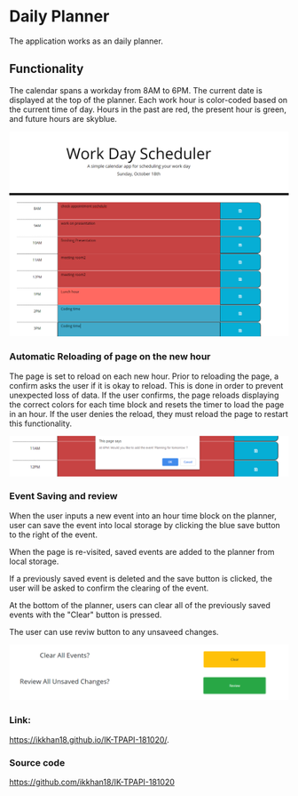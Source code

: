# Daily Planner
The application works as an daily planner.

## Functionality 

The calendar spans a workday from 8AM to 6PM. The current date is displayed at the top of the planner. Each work hour is color-coded based on the current time of day. Hours in the past are red, the present hour is green, and future hours are skyblue.  

![image of color-coded time blocks](Assets/planner.png)

### Automatic Reloading of page on the new hour
The page is set to reload on each new hour. Prior to reloading the page, a confirm asks the user if it is okay to reload. This is done in order to prevent unexpected loss of data. If the user confirms, the page reloads displaying the correct colors for each time block and resets the timer to load the page in an hour. If the user denies the reload, they must reload the page to restart this functionality. 

![image of alert message for save](Assets/message.png)

### Event Saving and review
When the user inputs a new event into an hour time block on the planner, user can save the event into local storage by clicking the blue save button to the right of the event.  

When the page is re-visited, saved events are added to the planner from local storage. 

If a previously saved event is deleted and the save button is clicked, the user will be asked to confirm the clearing of the event. 

At the bottom of the planner, users can clear all of the previously saved events with the "Clear" button is pressed.

The user can use reviw button to any unsaveed changes.  

![image of clear and review buttons](Assets/buttons.png)

### Link:

https://ikkhan18.github.io/IK-TPAPI-181020/.

### Source code

https://github.com/ikkhan18/IK-TPAPI-181020




